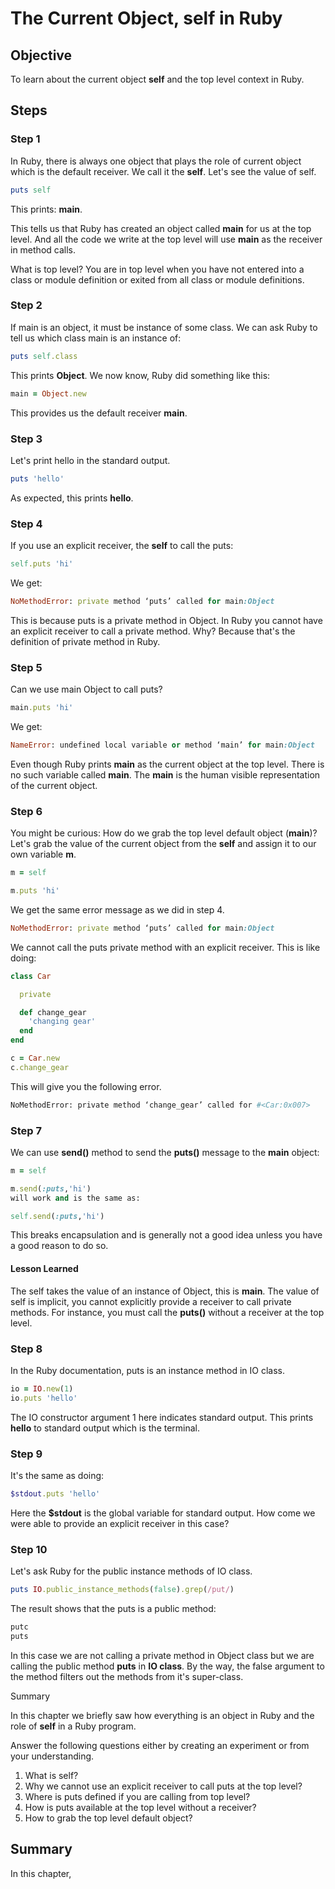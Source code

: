 # The Current Object, self in Ruby

## Objective

To learn about the current object **self** and the top level context in Ruby.

## Steps

### Step 1

In Ruby, there is always one object that plays the role of current object which is the default receiver. We call it the **self**. Let's see the value of self.


```ruby
puts self
```

This prints: **main**. 

This tells us that Ruby has created an object called **main** for us at the top level. And all the code we write at the top level will use **main** as the receiver in method calls. 

What is top level? You are in top level when you have not entered into a class or module definition or exited from all class or module definitions.

### Step 2

If main is an object, it must be instance of some class. We can ask Ruby to tell us which class main is an instance of:

```ruby
puts self.class
```

This prints **Object**. We now know, Ruby did something like this:

```ruby
main = Object.new
```

This provides us the default receiver **main**.

### Step 3

Let's print hello in the standard output.

```ruby
puts 'hello'
```

As expected, this prints **hello**. 
 
### Step 4

If you use an explicit receiver, the **self** to call the puts:

```ruby
self.puts 'hi'
```

We get:

```ruby
NoMethodError: private method ‘puts’ called for main:Object
```

This is because puts is a private method in Object. In Ruby you cannot have an explicit receiver to call a private method. Why? Because that's the definition of private method in Ruby.

### Step 5

Can we use main Object to call puts?

```ruby
main.puts 'hi'
```

We get:

```ruby
NameError: undefined local variable or method ‘main’ for main:Object
```

Even though Ruby prints **main** as the current object at the top level. There is no such variable called **main**. The **main** is the human visible representation of the current object.

### Step 6

You might be curious: How do we grab the top level default object (**main**)? Let's grab the value of the current object from the **self** and assign it to our own variable **m**.

```ruby
m = self

m.puts 'hi'
```

We get the same error message as we did in step 4.

```ruby
NoMethodError: private method ‘puts’ called for main:Object
```

We cannot call the puts private method with an explicit receiver. This is like doing:

```ruby
class Car

  private

  def change_gear
    'changing gear'
  end
end

c = Car.new
c.change_gear
```

This will give you the following error.

```sh
NoMethodError: private method ‘change_gear’ called for #<Car:0x007>
```

### Step 7

We can use **send()** method to send the **puts()** message to the **main** object:

```ruby
m = self

m.send(:puts,'hi')
will work and is the same as:

self.send(:puts,'hi')
```

This breaks encapsulation and is generally not a good idea unless you have a good reason to do so.

#### Lesson Learned

The self takes the value of an instance of Object, this is **main**. The value of self is implicit, you cannot explicitly provide a receiver to call private methods. For instance, you must call the **puts()** without a receiver at the top level.

### Step 8

In the Ruby documentation, puts is an instance method in IO class.

```ruby
io = IO.new(1)
io.puts 'hello'
```

The IO constructor argument 1 here indicates standard output. This prints **hello** to standard output which is the terminal.

### Step 9

It's the same as doing:

```ruby
$stdout.puts 'hello'
```

Here the **$stdout** is the global variable for standard output. How come we were able to provide an explicit receiver in this case?

### Step 10

Let's ask Ruby for the public instance methods of IO class.

```ruby
puts IO.public_instance_methods(false).grep(/put/)
```

The result shows that the puts is a public method:

```sh
putc
puts
```

In this case we are not calling a private method in Object class but we are calling the public method **puts** in **IO class**. By the way, the false argument to the method filters out the methods from it's super-class.

Summary

In this chapter we briefly saw how everything is an object in Ruby and the role of **self** in a Ruby program. 

Answer the following questions either by creating an experiment or from your understanding.

1. What is self?
2. Why we cannot use an explicit receiver to call puts at the top level?
3. Where is puts defined if you are calling from top level?
4. How is puts available at the top level without a receiver?
5. How to grab the top level default object?

## Summary

In this chapter, 

